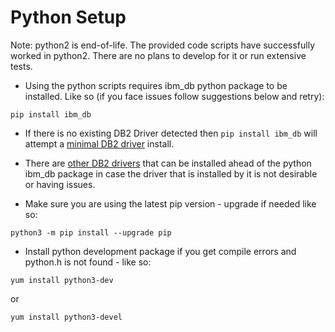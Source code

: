 # Python Setup

Note: python2 is end-of-life. The provided code scripts have successfully worked in python2. There are no plans
to develop for it or run extensive tests.

* Using the python scripts requires ibm_db python package to be installed. Like so (if you face issues follow suggestions below and retry):

`pip install ibm_db`

* If there is no existing DB2 Driver detected then `pip install ibm_db` will attempt a [minimal DB2 driver](https://public.dhe.ibm.com/ibmdl/export/pub/software/data/db2/drivers/odbc_cli/linuxx64_odbc_cli.tar.gz) install.

* There are [other DB2 drivers](https://www.ibm.com/support/pages/db2-odbc-cli-driver-download-and-installation-information) that can be installed ahead of the python ibm_db package in case the driver that is installed by it is not desirable or having issues.

* Make sure you are using the latest pip version - upgrade if needed like so:

`python3 -m pip install --upgrade pip`
  
* Install python development package if you get compile errors and python.h is not found - like so:

`yum install python3-dev`

or

`yum install python3-devel`
  